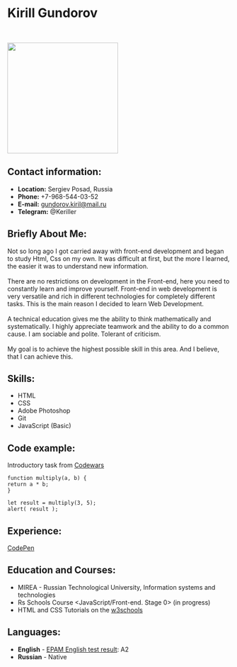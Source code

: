 # Kirill Gundorov
<br>

[<img src="https://user-images.githubusercontent.com/96067592/147144254-c187df4d-3e52-41a1-8c41-a5df687f3acd.jpg" width="250"/>](profile.jpg)

## Contact information:
+ **Location:** Sergiev Posad, Russia
+ **Phone:** +7-968-544-03-52
+ **E-mail:** gundorov.kiril@mail.ru
+ **Telegram:** @Keriller

## Briefly About Me:
Not so long ago I got carried away with front-end development and began to study Html, Css on my own. It was difficult at first, but the more I learned, the easier it was to understand new information.\
\
There are no restrictions on development in the Front-end, here you need to constantly learn and improve yourself. Front-end in web development is very versatile and rich in different technologies for completely different tasks. This is the main reason I decided to learn Web Development.\
\
A technical education gives me the ability to think mathematically and systematically. I highly appreciate teamwork and the ability to do a common cause. I am sociable and polite. Tolerant of criticism.\
\
My goal is to achieve the highest possible skill in this area. And I believe, that I can achieve this.

## Skills:
* HTML
* CSS
* Adobe Photoshop
* Git
* JavaScript (Basic)

## Code example:
Introductory task from [Codewars](https://www.codewars.com/dashboard "Codewars")
```
function multiply(a, b) {
return a * b;
}

let result = multiply(3, 5);
alert( result );
```

## Experience:
[CodePen](https://codepen.io/Keriller "Примеры работ в CodePen")

## Education and Courses:
* MIREA - Russian Technological University, Information systems and technologies
* Rs Schools Course <JavaScript/Front-end. Stage 0> (in progress)
* HTML and CSS Tutorials on the [w3schools](https://www.w3schools.com/ "w3schools")

## Languages:
* **English** - [EPAM English test result](https://examinator.epam.com/Main/PersonalAssignments "EPAM Тест"): A2
* **Russian** - Native

